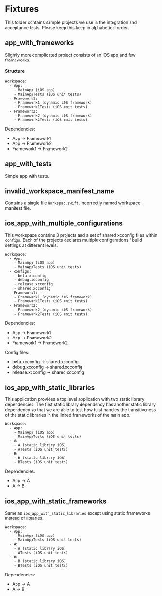 # Fixtures

This folder contains sample projects we use in the integration and acceptance tests.
Please keep this keep in alphabetical order.

## app_with_frameworks

Slightly more complicated project consists of an iOS app and few frameworks.

#### Structure

```
Workspace:
  - App:
    - MainApp (iOS app)
    - MainAppTests (iOS unit tests)
  - Framework1:
    - Framework1 (dynamic iOS framework)
    - Framework1Tests (iOS unit tests)
  - Framework2:
    - Framework2 (dynamic iOS framework)
    - Framework2Tests (iOS unit tests)
```

Dependencies:
  - App -> Framework1
  - App -> Framework2
  - Framework1 -> Framework2

## app_with_tests

Simple app with tests.

## invalid_workspace_manifest_name

Contains a single file `Workspac.swift`, incorrectly named workspace manifest file.

## ios_app_with_multiple_configurations

This workspace contains 3 projects and a set of shared xcconfig files within `configs`. Each of the projects declares multiple configurations / build settings at different levels.

```
Workspace:
  - App:
    - MainApp (iOS app)
    - MainAppTests (iOS unit tests)
  - configs:
    - beta.xcconfig
    - debug.xcconfig
    - release.xcconfig
    - shared.xcconfig
  - Framework1:
    - Framework1 (dynamic iOS framework)
    - Framework1Tests (iOS unit tests)
  - Framework2:
    - Framework2 (dynamic iOS framework)
    - Framework2Tests (iOS unit tests)
```

Dependencies:
  - App -> Framework1
  - App -> Framework2
  - Framework1 -> Framework2

Config files:
  - beta.xcconfig -> shared.xcconfig
  - debug.xcconfig -> shared.xcconfig
  - release.xcconfig -> shared.xcconfig


## ios_app_with_static_libraries

This application provides a top level application with two static library dependencies. The first static library dependency has another static library dependency so that we are able to test how tuist handles the transitiveness of the static libraries in the linked frameworks of the main app.


```
Workspace:
  - App:
    - MainApp (iOS app)
    - MainAppTests (iOS unit tests)
  - A:
    - A (static library iOS)
    - ATests (iOS unit tests)
  - B:
    - B (static library iOS)
    - BTests (iOS unit tests)
```

Dependencies:
  - App -> A
  - A -> B

## ios_app_with_static_frameworks

Same as `ios_app_with_static_libraries` except using static frameworks instead of libraries.

```
Workspace:
  - App:
    - MainApp (iOS app)
    - MainAppTests (iOS unit tests)
  - A:
    - A (static library iOS)
    - ATests (iOS unit tests)
  - B:
    - B (static library iOS)
    - BTests (iOS unit tests)
```

Dependencies:
  - App -> A
  - A -> B

